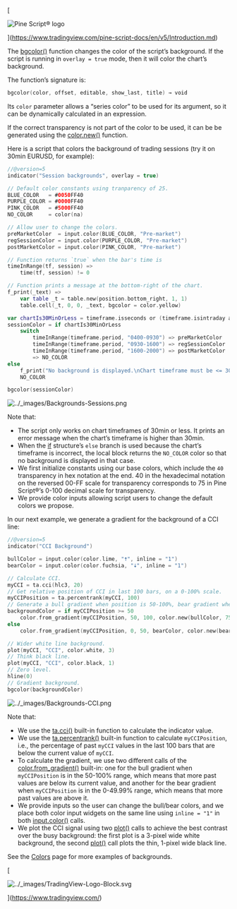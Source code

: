 [

![Pine Script® logo](https://tradingview.com/pine-script-docs/en/v5/_images/Pine-script-logo.svg)

](https://www.tradingview.com/pine-script-docs/en/v5/Introduction.md)

The [bgcolor()](https://www.tradingview.com/pine-script-reference/v5/#fun_bgcolor) function changes the color of the script’s background. If the script is running in `overlay = true` mode, then it will color the chart’s background.

The function’s signature is:

```swift
bgcolor(color, offset, editable, show_last, title) → void

```


Its `color` parameter allows a “series color” to be used for its argument, so it can be dynamically calculated in an expression.

If the correct transparency is not part of the color to be used, it can be be generated using the [color.new()](https://www.tradingview.com/pine-script-reference/v5/#fun_color{dot}new) function.

Here is a script that colors the background of trading sessions (try it on 30min EURUSD, for example):

```swift
//@version=5
indicator("Session backgrounds", overlay = true)

// Default color constants using tranparency of 25.
BLUE_COLOR   = #0050FF40
PURPLE_COLOR = #0000FF40
PINK_COLOR   = #5000FF40
NO_COLOR     = color(na)

// Allow user to change the colors.
preMarketColor  = input.color(BLUE_COLOR, "Pre-market")
regSessionColor = input.color(PURPLE_COLOR, "Pre-market")
postMarketColor = input.color(PINK_COLOR, "Pre-market")

// Function returns `true` when the bar's time is
timeInRange(tf, session) =>
    time(tf, session) != 0

// Function prints a message at the bottom-right of the chart.
f_print(_text) =>
    var table _t = table.new(position.bottom_right, 1, 1)
    table.cell(_t, 0, 0, _text, bgcolor = color.yellow)

var chartIs30MinOrLess = timeframe.isseconds or (timeframe.isintraday and timeframe.multiplier <=30)
sessionColor = if chartIs30MinOrLess
    switch
        timeInRange(timeframe.period, "0400-0930") => preMarketColor
        timeInRange(timeframe.period, "0930-1600") => regSessionColor
        timeInRange(timeframe.period, "1600-2000") => postMarketColor
        => NO_COLOR
else
    f_print("No background is displayed.\nChart timeframe must be <= 30min.")
    NO_COLOR

bgcolor(sessionColor)

```


![../_images/Backgrounds-Sessions.png](https://tradingview.com/pine-script-docs/en/v5/_images/Backgrounds-Sessions.png)

Note that:

*   The script only works on chart timeframes of 30min or less. It prints an error message when the chart’s timeframe is higher than 30min.
*   When the [if](https://www.tradingview.com/pine-script-reference/v5/#op_if) structure’s `else` branch is used because the chart’s timeframe is incorrect, the local block returns the `NO_COLOR` color so that no background is displayed in that case.
*   We first initialize constants using our base colors, which include the `40` transparency in hex notation at the end. 40 in the hexadecimal notation on the reversed 00-FF scale for transparency corresponds to 75 in Pine Script®’s 0-100 decimal scale for transparency.
*   We provide color inputs allowing script users to change the default colors we propose.

In our next example, we generate a gradient for the background of a CCI line:

```swift
//@version=5
indicator("CCI Background")

bullColor = input.color(color.lime, "🠅", inline = "1")
bearColor = input.color(color.fuchsia, "🠇", inline = "1")

// Calculate CCI.
myCCI = ta.cci(hlc3, 20)
// Get relative position of CCI in last 100 bars, on a 0-100% scale.
myCCIPosition = ta.percentrank(myCCI, 100)
// Generate a bull gradient when position is 50-100%, bear gradient when position is 0-50%.
backgroundColor = if myCCIPosition >= 50
    color.from_gradient(myCCIPosition, 50, 100, color.new(bullColor, 75), bullColor)
else
    color.from_gradient(myCCIPosition, 0, 50, bearColor, color.new(bearColor, 75))

// Wider white line background.
plot(myCCI, "CCI", color.white, 3)
// Think black line.
plot(myCCI, "CCI", color.black, 1)
// Zero level.
hline(0)
// Gradient background.
bgcolor(backgroundColor)

```


![../_images/Backgrounds-CCI.png](https://tradingview.com/pine-script-docs/en/v5/_images/Backgrounds-CCI.png)

Note that:

*   We use the [ta.cci()](https://www.tradingview.com/pine-script-reference/v5/#fun_ta{dot}cci) built-in function to calculate the indicator value.
*   We use the [ta.percentrank()](https://www.tradingview.com/pine-script-reference/v5/#ta.percentrank) built-in function to calculate `myCCIPosition`, i.e., the percentage of past `myCCI` values in the last 100 bars that are below the current value of `myCCI`.
*   To calculate the gradient, we use two different calls of the [color.from\_gradient()](https://www.tradingview.com/pine-script-reference/v5/#fun_color{dot}from_gradient) built-in: one for the bull gradient when `myCCIPosition` is in the 50-100% range, which means that more past values are below its current value, and another for the bear gradient when `myCCIPosition` is in the 0-49.99% range, which means that more past values are above it.
*   We provide inputs so the user can change the bull/bear colors, and we place both color input widgets on the same line using `inline = "1"` in both [input.color()](https://www.tradingview.com/pine-script-reference/v5/#fun_input{dot}color) calls.
*   We plot the CCI signal using two [plot()](https://www.tradingview.com/pine-script-reference/v5/#fun_plot) calls to achieve the best contrast over the busy background: the first plot is a 3-pixel wide white background, the second [plot()](https://www.tradingview.com/pine-script-reference/v5/#fun_plot) call plots the thin, 1-pixel wide black line.

See the [Colors](concepts_Colors.html#pagecolors) page for more examples of backgrounds.

[

![../_images/TradingView-Logo-Block.svg](https://tradingview.com/pine-script-docs/en/v5/_images/TradingView-Logo-Block.svg)

](https://www.tradingview.com/)
